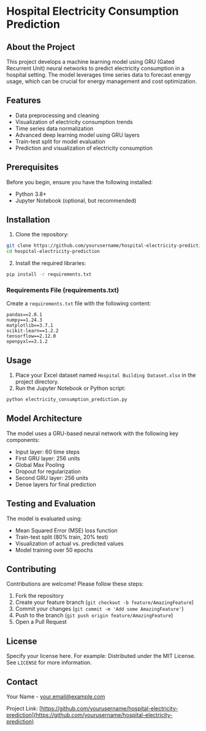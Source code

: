 # Hospital Electricity Consumption Prediction

## About the Project

This project develops a machine learning model using GRU (Gated Recurrent Unit) neural networks to predict electricity consumption in a hospital setting. The model leverages time series data to forecast energy usage, which can be crucial for energy management and cost optimization.

## Features

- Data preprocessing and cleaning
- Visualization of electricity consumption trends
- Time series data normalization
- Advanced deep learning model using GRU layers
- Train-test split for model evaluation
- Prediction and visualization of electricity consumption

## Prerequisites

Before you begin, ensure you have the following installed:

- Python 3.8+
- Jupyter Notebook (optional, but recommended)

## Installation

1. Clone the repository:
```bash
git clone https://github.com/yourusername/hospital-electricity-prediction.git
cd hospital-electricity-prediction
```

2. Install the required libraries:
```bash
pip install -r requirements.txt
```

### Requirements File (requirements.txt)

Create a `requirements.txt` file with the following content:

```
pandas==2.0.1
numpy==1.24.3
matplotlib==3.7.1
scikit-learn==1.2.2
tensorflow==2.12.0
openpyxl==3.1.2
```

## Usage

1. Place your Excel dataset named `Hospital Building Dataset.xlsx` in the project directory.
2. Run the Jupyter Notebook or Python script:
```bash
python electricity_consumption_prediction.py
```

## Model Architecture

The model uses a GRU-based neural network with the following key components:
- Input layer: 60 time steps
- First GRU layer: 256 units
- Global Max Pooling
- Dropout for regularization
- Second GRU layer: 256 units
- Dense layers for final prediction

## Testing and Evaluation

The model is evaluated using:
- Mean Squared Error (MSE) loss function
- Train-test split (80% train, 20% test)
- Visualization of actual vs. predicted values
- Model training over 50 epochs

## Contributing

Contributions are welcome! Please follow these steps:

1. Fork the repository
2. Create your feature branch (`git checkout -b feature/AmazingFeature`)
3. Commit your changes (`git commit -m 'Add some AmazingFeature'`)
4. Push to the branch (`git push origin feature/AmazingFeature`)
5. Open a Pull Request

## License

Specify your license here. For example: Distributed under the MIT License. See `LICENSE` for more information.

## Contact

Your Name - your.email@example.com

Project Link: [https://github.com/yourusername/hospital-electricity-prediction](https://github.com/yourusername/hospital-electricity-prediction)
